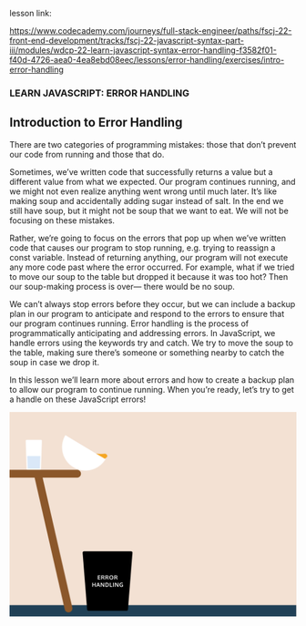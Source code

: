 lesson link:

https://www.codecademy.com/journeys/full-stack-engineer/paths/fscj-22-front-end-development/tracks/fscj-22-javascript-syntax-part-iii/modules/wdcp-22-learn-javascript-syntax-error-handling-f3582f01-f40d-4726-aea0-4ea8ebd08eec/lessons/error-handling/exercises/intro-error-handling

### LEARN JAVASCRIPT: ERROR HANDLING

## Introduction to Error Handling

There are two categories of programming mistakes: those that don’t prevent our code from running and those that do.

Sometimes, we’ve written code that successfully returns a value but a different value from what we expected. Our program continues running, and we might not even realize anything went wrong until much later. It’s like making soup and accidentally adding sugar instead of salt. In the end we still have soup, but it might not be soup that we want to eat. We will not be focusing on these mistakes.

Rather, we’re going to focus on the errors that pop up when we’ve written code that causes our program to stop running, e.g. trying to reassign a const variable. Instead of returning anything, our program will not execute any more code past where the error occurred. For example, what if we tried to move our soup to the table but dropped it because it was too hot? Then our soup-making process is over— there would be no soup.

We can’t always stop errors before they occur, but we can include a backup plan in our program to anticipate and respond to the errors to ensure that our program continues running. Error handling is the process of programmatically anticipating and addressing errors. In JavaScript, we handle errors using the keywords try and catch. We try to move the soup to the table, making sure there’s someone or something nearby to catch the soup in case we drop it.

In this lesson we’ll learn more about errors and how to create a backup plan to allow our program to continue running. When you’re ready, let’s try to get a handle on these JavaScript errors!

![](./falling-soup.svg)
